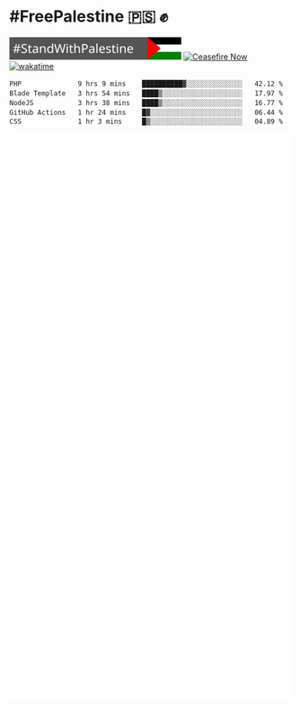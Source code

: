 # #FreePalestine 🇵🇸 ✊

[![github](https://raw.githubusercontent.com/saedyousef/StandWithPalestine/main/badges/flat/StandWithPalestine.svg)](https://github.com/saedyousef/StandWithPalestine)
[![Ceasefire Now](https://badge.techforpalestine.org/default)](https://techforpalestine.org/learn-more)
[![wakatime](https://wakatime.com/badge/user/03bf07e2-4c78-4826-8603-8922f0241061.svg)](https://wakatime.com/@03bf07e2-4c78-4826-8603-8922f0241061)
<!-- [![committers.top badge](https://user-badge.committers.top/jordan_private/saedyousef.svg)](https://user-badge.committers.top/jordan_private/saedyousef) -->

<!-- ![Profile Views](https://visitor-badge.glitch.me/badge?page_id=saedyousef.saedyousef&left_color=grey&right_color=blue&left_text=👀+Profile+Views) -->



<!-- <img src="https://github-readme-stats.vercel.app/api?username=saedyousef&show_icons=true&count_private=true" width="100%" /> --> 

<!--START_SECTION:waka-->

```txt
PHP              9 hrs 9 mins    ██████████▓░░░░░░░░░░░░░░   42.12 %
Blade Template   3 hrs 54 mins   ████▒░░░░░░░░░░░░░░░░░░░░   17.97 %
NodeJS           3 hrs 38 mins   ████▒░░░░░░░░░░░░░░░░░░░░   16.77 %
GitHub Actions   1 hr 24 mins    █▓░░░░░░░░░░░░░░░░░░░░░░░   06.44 %
CSS              1 hr 3 mins     █▒░░░░░░░░░░░░░░░░░░░░░░░   04.89 %
```

<!--END_SECTION:waka-->
    
<!-- ![github contribution grid snake animation](https://raw.githubusercontent.com/saedyousef/saedyousef/output/github-contribution-grid-snake.svg) -->


![Metrics](./github-metrics.svg)